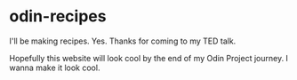 # odin-recipes
I'll be making recipes. Yes. Thanks for coming to my TED talk.

Hopefully this website will look cool by the end of my Odin Project journey. I wanna make it look cool.